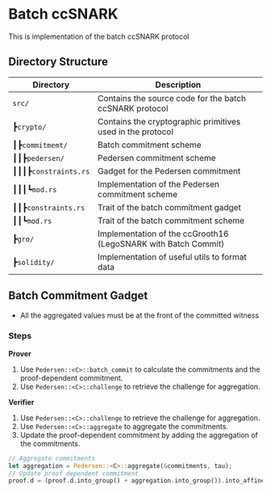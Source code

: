 # Batch ccSNARK

This is implementation of the batch ccSNARK protocol

## Directory Structure

| Directory            | Description                                                    |
| -------------------- | -------------------------------------------------------------- |
| `src/`               | Contains the source code for the batch ccSNARK protocol        |
| ┣`crypto/`           | Contains the cryptographic primitives used in the protocol     |
| ┃┣`commitmemt/`      | Batch commitment scheme                                        |
| ┃┃┣`pedersen/`       | Pedersen commitment scheme                                     |
| ┃┃┃┣`constraints.rs` | Gadget for the Pedersen commitment                             |
| ┃┃┃┗`mod.rs`         | Implementation of the Pedersen commitment scheme               |
| ┃┃┣`constraints.rs`  | Trait of the batch commitment gadget                           |
| ┃┃┗`mod.rs`          | Trait of the batch commitment scheme                           |
| ┣`gro/`              | Implementation of the ccGrooth16 (LegoSNARK with Batch Commit) |
| ┣`solidity/`         | Implementation of useful utils to format data                  |

## Batch Commitment Gadget

- All the aggregated values must be at the front of the committed witness

### Steps

**Prover**

1. Use `Pedersen::<C>::batch_commit` to calculate the commitments and the proof-dependent commitment.
2. Use `Pedersen::<C>::challenge` to retrieve the challenge for aggregation.

**Verifier**

1. Use `Pedersen::<C>::challenge` to retrieve the challenge for aggregation.
2. Use `Pedersen::<C>::aggregate` to aggregate the commitments.
3. Update the proof-dependent commitment by adding the aggregation of the commitments.

```rust
// Aggregate commitments
let aggregation = Pedersen::<C>::aggregate(&commitments, tau);
// Update proof dependent commitment
proof.d = (proof.d.into_group() + aggregation.into_group()).into_affine();
```
